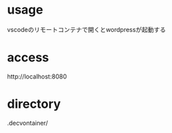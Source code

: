 # usage

vscodeのリモートコンテナで開くとwordpressが起動する

# access
http://localhost:8080

# directory
.decvontainer/